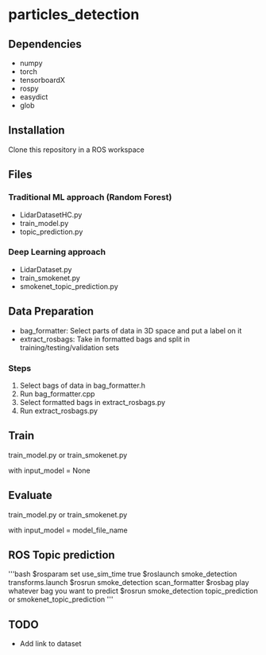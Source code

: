 # particles_detection


## Dependencies

- numpy 
- torch
- tensorboardX
- rospy
- easydict
- glob

## Installation

Clone this repository in a ROS workspace

## Files

### Traditional ML approach (Random Forest)

- LidarDatasetHC.py
- train_model.py
- topic_prediction.py

### Deep Learning approach

- LidarDataset.py
- train_smokenet.py
- smokenet_topic_prediction.py

## Data Preparation

- bag_formatter: Select parts of data in 3D space and put a label on it
- extract_rosbags: Take in formatted bags and split in training/testing/validation sets

### Steps
1. Select bags of data in bag_formatter.h
2. Run bag_formatter.cpp
3. Select formatted bags in extract_rosbags.py
4. Run extract_rosbags.py

## Train

train_model.py or train_smokenet.py

with input_model = None

## Evaluate

train_model.py or train_smokenet.py

with input_model = model_file_name

## ROS Topic prediction

'''bash
$rosparam set use_sim_time true
$roslaunch smoke_detection transforms.launch
$rosrun smoke_detection scan_formatter
$rosbag play whatever bag you want to predict
$rosrun smoke_detection topic_prediction or smokenet_topic_prediction
'''

## TODO

- Add link to dataset

